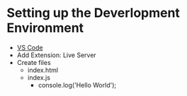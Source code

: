 # Setting up the Deverlopment Environment
- [VS Code](https://code.visualstudio.com/)
- Add Extension: Live Server
- Create files
  - index.html
  - index.js
    - console.log('Hello World');

